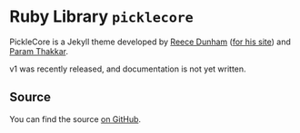 # Ruby Library `picklecore`

PickleCore is a Jekyll theme developed by [Reece Dunham](https://github.com/RDIL) ([for his site](https://rdil.rocks)) and [Param Thakkar](https://github.com/paramt).

v1 was recently released, and documentation is not yet written.

## Source

You can find the source [on GitHub](https://github.com/rdilweb/PickleCore).
